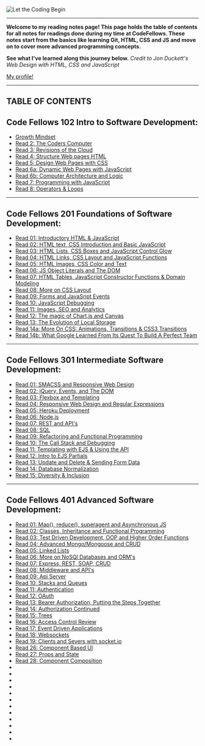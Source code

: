 ![Let the Coding Begin](https://media.giphy.com/media/zOvBKUUEERdNm/giphy.gif)

------------------------

**Welcome to my reading notes page! This page holds the table of contents for all notes for readings done during my time at CodeFellows. These notes start from the basics like learning Git, HTML, CSS and JS and move on to cover more advanced programming concepts.**

**See what I've learned along this journey below.** 
*Credit to Jon Duckett's Web Design with HTML, CSS and JavaScript* 

[My profile!](https://rivad2.github.io/reading-notes/)

-----------------
## TABLE OF CONTENTS

## Code Fellows 102 Intro to Software Development:

* [Growth Mindset](growthmindset.md)
* [Read 2: The Coders Computer](coder-computers.md)
* [Read 3: Revisions of the Cloud](commit-to-git.md)
* [Read 4: Structure Web pages HTML](structure-html.md)
* [Read 5: Design Web Pages with CSS](structure-css.md)
* [Read 6a: Dynamic Web Pages with JavaScript](javascript.md)
* [Read 6b: Computer Architecture and Logic](architectureandLogic.md)
* [Read 7: Programming with JavaScript](programmingjs.md)
* [Read 8: Operators & Loops](opsandloops.md)

----------------------------

## Code Fellows 201 Foundations of Software Development:

* [Read 01: Introductory HTML & JavaScript](201/class-01.md)
* [Read 02: HTML text, CSS Introduction and Basic JavaScript](201/class-02.md)
* [Read 03: HTML Lists, CSS Boxes and JavaScript Control Glow](201/class-03.md)
* [Read 04: HTML Links, CSS Layout and JavaScript Functions](201/class-04.md)
* [Read 05: HTML Images, CSS Color and Text](201/class-05.md)
* [Read 06: JS Object Literals and The DOM](201/class-06.md)
* [Read 07: HTML Tables, JavaScript Constructor Functions & Domain Modeling](201/class-07.md)
* [Read 08: More on CSS Layout](201/class-08.md)
* [Read 09: Forms and JavaSript Events](201/class-09.md)
* [Read 10: JavaScript Debugging](201/class-10.md)
* [Read 11: Images, SEO and Analytics](201/class-11.md)
* [Read 12: The magic of Chart.js and Canvas](201/class-12.md)
* [Read 13: The Evolution of Local Storage](201/class-13.md)
* [Read 14a: More On CSS: Animations, Transitions & CSS3 Transitions](201/class-14a.md)
* [Read 14b: What Google Learned From Its Quest To Build A Perfect Team](201/class-14b.md)

--------------

## Code Fellows 301 Intermediate Software Development:

* [Read 01: SMACSS and Responsive Web Design](301/class-01.md)
* [Read 02: jQuery, Events, and The DOM](301/class-02.md)
* [Read 03:  Flexbox and Templating](301/class-03.md)
* [Read 04: Responsive Web Design and Regular Expressions](301/class-04.md)
* [Read 05: Heroku Deployment](301/class-05.md)
* [Read 06: Node.js](301/class-06.md)
* [Read 07: REST and API's](301/class-07.md)
* [Read 08: SQL](301/class-08.md)
* [Read 09: Refactoring and Functional Programming](301/class-09.md)
* [Read 10: The Call Stack and Debugging](301/class-10.md)
* [Read 11: Templating with EJS & Using the API](301/class-11.md)
* [Read 12: Intro to EJS Partials](301/class-12.md)
* [Read 13: Update and Delete & Sending Form Data](301/class-13.md)
* [Read 14: Database Normalization](301/class-14.md)
* [Read 15: Diversity & Inclusion](301/class-15.md)


----------------------------

## Code Fellows 401 Advanced Software Development:

* [Read 01: Map(), reduce(), superagent and Asynchronous JS](401/class-01.md)
* [Read 02: Classes, Inheritance and Functional Programming ](401/class-02.md)
* [Read 03: Test Driven Development, OOP and Higher Order Functions](401/class-03.md)
* [Read 04: Advanced Mongo/Mongoose and CRUD ](401/class-04.md)
* [Read 05: Linked Lists](401/class-05.md)
* [Read 06: More on NoSQl Databases and ORM's](401/class-06.md)
* [Read 07: Express, REST, SOAP, CRUD](401/class-07.md)
* [Read 08: Middleware and API's ](401/class-08.md)
* [Read 09: Api Server](401/class-09.md)
* [Read 10: Stacks and Queues](401/class-10.md)
* [Read 11: Authentication](401/class-11.md)
* [Read 12: OAuth](401/class-12.md)
* [Read 13: Bearer Authorization, Putting the Steps Together](401/class-13.md)
* [Read 14: Authorization Continued](401/class-14.md)
* [Read 15: Trees](401/class-15.md)
* [Read 16: Access Control Review](401/class-16.md)
* [Read 17: Event Driven Applications](401/class-17.md)
* [Read 18: Websockets](401/class-18.md)
* [Read 19: Clients and Severs with socket.io ](401/class-19.md)
* [Read 26: Component Based UI](401/class-26.md)
* [Read 27: Props and State](401/class-27.md)
* [Read 28: Component Composition](401/class-28.md)
* [](401/class-29.md)
* [](401/class-30.md)
* [](401/class-31.md)
* [](401/class-32.md)
* [](401/class-33.md)
* [](401/class-34.md)
* [](401/class-35.md)
* [](401/class-36.md)
* [](401/class-37.md)
* [](401/class-38.md)
* [](401/class-39.md)
* [](401/class-40.md)